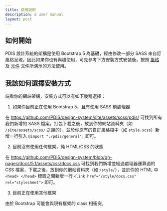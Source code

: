 ```yaml
---
title: 使用說明
description: a user manual
layout: post
---
```


## 如何開始

PDIS 設計系統的架構是使用 Bootstrap 5 為基礎，經由修改一部分 SASS 來自訂風格呈現，因此如果你也有興趣使用，可先參考下方安裝方式安裝後，按照 [風格](/docs/style/) 及 [元件](/docs/components) 文件所演示的方法使用。

## 我該如何選擇安裝方式

端看你的網站架構，安裝方式可以有如下幾種選擇：

1. 如果你目前正在使用 Bootstrap 5，且有使用 SASS 前處理器

在 https://github.com/PDIS/design-system/site/assets/scss/pdis/ 可找到所有我們新增的 SASS 檔案，打包下載之後，放到你的網站資料夾（如 `/site/assets/scss/` 之類的），並於你原有的自訂風格檔中（如 `style.scss`）新增一行引入 `@import "./pdis/general";` 即可。

2. 目前沒有使用任何框架，純 HTML/CSS 的狀態

在 https://github.com/PDIS/design-system/blob/gh-pages/docs/5.1/assets/css/docs.css 可找到我們新增並經過處理器運算過的 CSS 檔案，下載之後，放到你的網站資料夾（如 `/style/`），並於你的 HTML 中 `<head> </head>` 標籤之間新增一行 `<link href="/style/docs.css" rel="stylesheet">` 即可。

3. 目前正在使用其他框架

由於 Bootstrap 可能會與現有框架的 class 相衝突，

